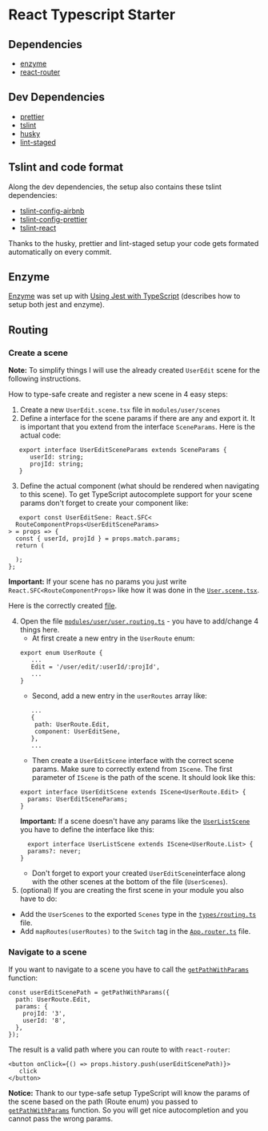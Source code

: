 # React Typescript Starter

## Dependencies
* [enzyme](https://airbnb.io/enzyme/)
* [react-router](https://github.com/ReactTraining/react-router)

## Dev Dependencies
* [prettier](https://github.com/prettier/prettier)
* [tslint](https://github.com/palantir/tslint)
* [husky](https://github.com/typicode/husky)
* [lint-staged](https://github.com/okonet/lint-staged)

## Tslint and code format
Along the dev dependencies, the setup also contains these tslint dependencies:
* [tslint-config-airbnb](https://github.com/progre/tslint-config-airbnb)
* [tslint-config-prettier](https://github.com/prettier/tslint-config-prettier)
* [tslint-react](https://github.com/palantir/tslint-react)

Thanks to the husky, prettier and lint-staged setup your code gets formated automatically on every commit.

## Enzyme
[Enzyme](https://airbnb.io/enzyme/) was set up with [Using Jest with TypeScript](https://basarat.gitbooks.io/typescript/docs/testing/jest.html) (describes how to setup both jest and enzyme).

## Routing

### Create a scene
**Note:** To simplify things I will use the already created `UserEdit` scene for the following instructions.

How to type-safe create and register a new scene in 4 easy steps:
1. Create a new `UserEdit.scene.tsx` file in `modules/user/scenes`
2. Define a interface for the scene params if there are any and export it. It is important that you extend from the interface `SceneParams`. Here is the actual code:
```
   export interface UserEditSceneParams extends SceneParams {
      userId: string;
      projId: string;
   }
```
3. Define the actual component (what should be rendered when navigating to this scene). To get TypeScript autocomplete support for your scene params don't forget to create your component like:
```
   export const UserEditSene: React.SFC<
  RouteComponentProps<UserEditSceneParams>
> = props => {
  const { userId, projId } = props.match.params;
  return (
    
  );
};
```
**Important:** If your scene has no params you just write `React.SFC<RouteComponentProps>` like how it was done in the [`User.scene.tsx`](https://github.com/npeham/react-typescript-starter/blob/react-router/src/modules/user/scenes/UserList.scene.tsx).

Here is the correctly created [file](https://github.com/npeham/react-typescript-starter/blob/react-router/src/modules/user/scenes/UserEdit.scene.tsx).

4. Open the file [`modules/user/user.routing.ts`](https://github.com/npeham/react-typescript-starter/blob/react-router/src/modules/user/user.routes.ts) - you have to add/change 4 things here.
   * At first create a new entry in the `UserRoute` enum:
   ```
   export enum UserRoute {
      ...
      Edit = '/user/edit/:userId/:projId',
      ...
   }
   ```
   * Second, add a new entry in the `userRoutes` array like:
   ```
      ...
      {
       path: UserRoute.Edit,
       component: UserEditSene,
      },
      ...
   ```
   * Then create a `UserEditScene` interface with the correct scene params. Make sure to correctly extend from `IScene`. The first parameter of `IScene` is the path of the scene. It should look like this: 
   ```
   export interface UserEditScene extends IScene<UserRoute.Edit> {
     params: UserEditSceneParams;
   }
   ```
   **Important:** If a scene doesn't have any params like the [`UserListScene`](https://github.com/npeham/react-typescript-starter/blob/react-router/src/modules/user/scenes/UserList.scene.tsx) you have to define the interface like this:
   ```
     export interface UserListScene extends IScene<UserRoute.List> {
     params?: never;
   }
   ```
   * Don't forget to export your created `UserEditScene`interface along with the other scenes at the bottom of the file (`UserScenes`).
5. (optional) If you are creating the first scene in your module you also have to do:
- Add the `UserScenes` to the exported `Scenes` type in the [`types/routing.ts`](https://github.com/npeham/react-typescript-starter/blob/react-router/src/shared/types/routing.ts) file.
- Add `mapRoutes(userRoutes)` to the `Switch` tag in the [`App.router.ts`](https://github.com/npeham/react-typescript-starter/blob/react-router/src/App.router.tsx) file.

### Navigate to a scene
If you want to navigate to a scene you have to call the [`getPathWithParams`](https://github.com/npeham/react-typescript-starter/blob/react-router/src/shared/helper/routing/routing.helper.ts#L19) function:
```
const userEditScenePath = getPathWithParams({
  path: UserRoute.Edit,
  params: {
    projId: '3',
    userId: '8',
  },
});
```
The result is a valid path where you can route to with `react-router`:
```
<button onClick={() => props.history.push(userEditScenePath)}>
   click
</button>
```
**Notice:** Thank to our type-safe setup TypeScript will know the params of the scene based on the path (Route enum) you passed to [`getPathWithParams`](https://github.com/npeham/react-typescript-starter/blob/react-router/src/shared/helper/routing/routing.helper.ts#L19) function. So you will get nice autocompletion and you cannot pass the wrong params.
